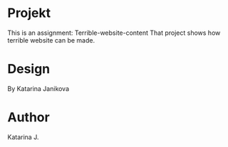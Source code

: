 # Projekt
This is an assignment: Terrible-website-content
That project shows how terrible website can be made.

# Design
By Katarina Janikova

# Author
Katarina J.
